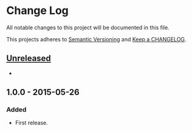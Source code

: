 # Change Log

All notable changes to this project will be documented in this file.

This projects adheres to [Semantic Versioning](http://semver.org/) and [Keep a CHANGELOG](http://keepachangelog.com/).

## [Unreleased][unreleased]
- 

## 1.0.0 - 2015-05-26

### Added
- First release.

[unreleased]: https://github.com/wp-pay-extensions/appthemes/compare/1.0.0...HEAD
